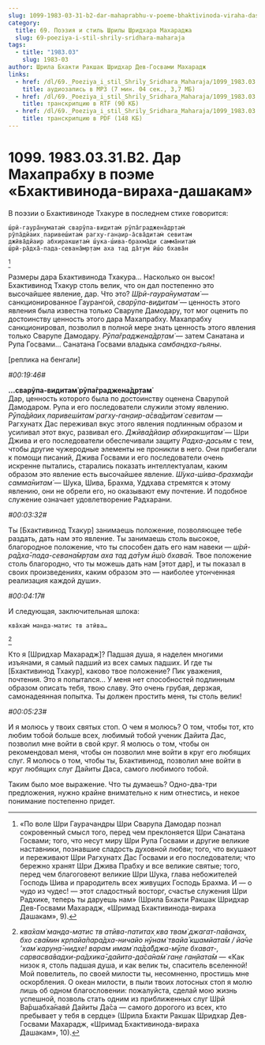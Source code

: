 ```yaml
---
slug: 1099-1983-03-31-b2-dar-mahaprabhu-v-poeme-bhaktivinoda-viraha-dashakam
category:
  title: 69. Поэзия и стиль Шрилы Шридхара Махараджа
  slug: 69-poeziya-i-stil-shrily-sridhara-maharaja
tags:
  - title: "1983.03"
    slug: 1983-03
author: Шрила Бхакти Ракшак Шридхар Дев-Госвами Махарадж
links:
  - href: /dl/69._Poeziya_i_stil_Shrily_Sridhara_Maharaja/1099_1983.03.31.B2_SridharMj_Dar_Mahaprabhu_v_poeme_Bhaktivinoda-viraha-dashakam.mp3
    title: аудиозапись в MP3 (7 мин. 04 сек., 3,7 МБ)
  - href: /dl/69._Poeziya_i_stil_Shrily_Sridhara_Maharaja/1099_1983.03.31.B2_SridharMj_Dar_Mahaprabhu_v_poeme_Bhaktivinoda-viraha-dashakam.rtf
    title: транскрипцию в RTF (90 КБ)
  - href: /dl/69._Poeziya_i_stil_Shrily_Sridhara_Maharaja/1099_1983.03.31.B2_SridharMj_Dar_Mahaprabhu_v_poeme_Bhaktivinoda-viraha-dashakam.pdf
    title: транскрипцию в PDF (148 КБ)
---
```


# 1099. 1983.03.31.B2. Дар Махапрабху в поэме «Бхактивинода-вираха-дашакам»

В поэзии о Бхактивиноде Тхакуре в последнем стихе говорится:

    ш́рӣ-гаура̄нуматам̇ сварӯпа-видитам̇ рӯпа̄граджена̄др̣там̇
    рӯпа̄дйаих̣ паривеш́итам̇ рагху-ган̣аир-а̄сва̄дитам̇ севитам
    джӣва̄дйаир абхиракш̣итам̇ ш́ука-ш́ива-брахма̄ди самма̄нитам̇
    ш́рӣ-ра̄дха̄-пада-севана̄мр̣там аха тад да̄тум ӣш́о бхава̄н
[^_ftn1]

Размеры дара Бхактивинода Тхакура… Насколько он высок! Бхактивинод Тхакур столь велик, что он дал постепенно это высочайшее явление, дар. Что это? *Ш́рӣ-гаура̄нуматам̇* — санкционированное Гаурангой, *сварӯпа-видитам̇* — ценность этого явления была известна только Сварупе Дамодару, тот мог оценить по достоинству ценность этого дара Махапрабху. Махапрабху санкционировал, позволил в полной мере знать ценность этого явления только Сварупе Дамодару. *Рӯпа̄граджена̄др̣там̇* — затем Санатана и Рупа Госвами… Санатана Госвами владыка *самбандха-гьяны*.

[реплика на бенгали]

*#00:19:46#*

**…сварӯпа-видитам̇ рӯпа̄граджена̄др̣там̇**\
Дар, ценность которого была по достоинству оценена Сварупой Дамодаром. Рупа и его последователи служили этому явлению. *Рӯпа̄дйаих̣ паривеш́итам̇ рагху-ган̣аир-а̄сва̄дитам̇ севитам* — Рагхунатх Дас переживал вкус этого явления подлинным образом и усиливал этот вкус, развивал его. *Джӣва̄дйаир абхиракш̣итам̇* — Шри Джива и его последователи обеспечивали защиту *Радха-дасьям* с тем, чтобы другие чужеродные элементы не проникли в него. Они прибегали к помощи писаний, Джива Госвами и его последователи очень искренне пытались, старались показать интеллектуалам, каким образом это явление есть высочайшее явление. *Ш́ука-ш́ива-брахма̄ди самма̄нитам̇* — Шука, Шива, Брахма, Уддхава стремятся к этому явлению, они не обрели его, но оказывают ему почтение. И подобное служение означает удовлетворение Радхарани.

*#00:03:32#*

Ты [Бхактивинод Тхакур] занимаешь положение, позволяющее тебе раздать, дать нам это явление. Ты занимаешь столь высокое, благородное положение, что ты способен дать его нам навеки — *ш́рӣ-ра̄дха̄-пада-севана̄мр̣там аха тад да̄тум ӣш́о бхава̄н.* Твое положение столь благородно, что ты можешь дать нам [этот дар], и ты показал в своих произведениях, каким образом это — наиболее утонченная реализация каждой души».

*#00:04:17#*

И следующая, заключительная шлока:

    ква̄хам̇ манда-матис тв атӣва…
[^_ftn2]

Кто я [Шридхар Махарадж]? Падшая душа, я наделен многими изъянами, я самый падший из всех самых падших. И где ты [Бхактивинод Тхакур], каково твое положение? Пик уважения, почтения. Это я попытался… У меня нет способностей подлинным образом описать тебя, твою славу. Это очень грубая, дерзкая, самонадеянная попытка. Ты должен простить меня, ты столь велик!

*#00:05:23#*

И я молюсь у твоих святых стоп. О чем я молюсь? О том, чтобы тот, кто любим тобой больше всех, любимый тобой ученик Дайита Дас, позволил мне войти в свой круг. Я молюсь о том, чтобы он рекомендовал меня, чтобы он позволил мне войти в круг его любящих слуг. Я молюсь о том, чтобы ты, Бхактивинод, позволил мне войти в круг любящих слуг Дайиты Даса, самого любимого тобой.

Таким было мое выражение. Что ты думаешь? Одно-два-три предложения, нужно крайне внимательно к ним отнестись, и некое понимание постепенно придет.



[^_ftn1]: «По воле Шри Гаурачандры Шри Сварупа Дамодар познал сокровенный смысл того, перед чем преклоняется Шри Санатана Госвами; того, что несут миру Шри Рупа Госвами и другие великие наставники, познавшие сладость духовной любви; того, что вкушают и переживают Шри Рагхунатх Дас Госвами и его последователи; что бережно хранят Шри Джива Прабху и все великие святые; того, перед чем благоговеют великие Шри Шука, глава небожителей Господь Шива и прародитель всех живущих Господь Брахма. И — о чудо из чудес! — этот сладостный восторг, счастье служения Шри Радхике, теперь ты даруешь нам» (Шрила Бхакти Ракшак Шридхар Дев-Госвами Махарадж, «Шримад Бхактивинода-вираха Дашакам», 9).

[^_ftn2]: *ква̄хам̇ манда-матис тв атӣва-патитах̣ ква твам̇ джагат-па̄ванах̣, бхо сва̄мин кр̣пайа̄пара̄дха-ничайо нӯнам̇ твайа̄ кшамйата̄м / йа̄че ’хам̇ карун̣а̄-нидхе! варам имам̇ па̄да̄бджа-мӯле бхават-, сарвасва̄вадхи-ра̄дхика̄-дайита-да̄са̄на̄м̇ ган̣е ган̣йата̄м* — «Как низок я, столь падшая душа, и как велик ты, спаситель вселенной! Мой повелитель, по своей милости ты, несомненно, простишь мне оскорбления. О океан милости, в пыли твоих лотосных стоп я молю лишь об одном благословении: пожалуйста, сделай мою жизнь успешной, позволь стать одним из приближенных слуг Ш́рӣ Ва̄ршабха̄навӣ Дайиты Да̄са — самого дорогого из всех, кто пребывает у тебя в сердце» (Шрила Бхакти Ракшак Шридхар Дев-Госвами Махарадж, «Шримад Бхактивинода-вираха Дашакам», 10).

